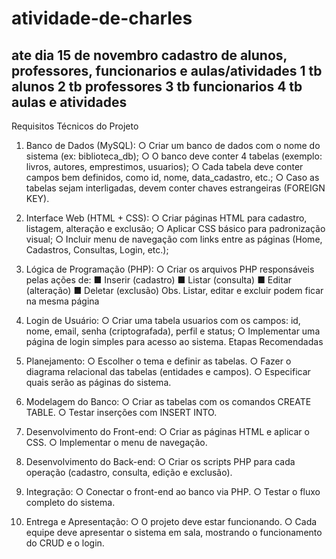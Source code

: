 # atividade-de-charles
ate dia 15 de novembro
**cadastro de alunos, professores, funcionarios e aulas/atividades**
1 tb alunos
2 tb professores
3 tb funcionarios 
4 tb aulas e atividades
-----------------------------------------------------
Requisitos Técnicos do Projeto
1. Banco de Dados (MySQL):
○ Criar um banco de dados com o nome do sistema (ex: biblioteca_db);
○ O banco deve conter 4 tabelas (exemplo: livros, autores, emprestimos,
usuarios);
○ Cada tabela deve conter campos bem definidos, como id, nome,
data_cadastro, etc.;
○ Caso as tabelas sejam interligadas, devem conter chaves estrangeiras
(FOREIGN KEY).

2. Interface Web (HTML + CSS):
○ Criar páginas HTML para cadastro, listagem, alteração e exclusão;
○ Aplicar CSS básico para padronização visual;
○ Incluir menu de navegação com links entre as páginas (Home, Cadastros,
Consultas, Login, etc.);

3. Lógica de Programação (PHP):
○ Criar os arquivos PHP responsáveis pelas ações de:
■ Inserir (cadastro)
■ Listar (consulta)
■ Editar (alteração)
■ Deletar (exclusão)
Obs. Listar, editar e excluir podem ficar na mesma página

4. Login de Usuário:
○ Criar uma tabela usuarios com os campos:
id, nome, email, senha (criptografada), perfil e status;
○ Implementar uma página de login simples para acesso ao sistema.
Etapas Recomendadas

1. Planejamento:
○ Escolher o tema e definir as tabelas.
○ Fazer o diagrama relacional das tabelas (entidades e campos).
○ Especificar quais serão as páginas do sistema.
2. Modelagem do Banco:
○ Criar as tabelas com os comandos CREATE TABLE.
○ Testar inserções com INSERT INTO.
3. Desenvolvimento do Front-end:
○ Criar as páginas HTML e aplicar o CSS.
○ Implementar o menu de navegação.
4. Desenvolvimento do Back-end:
○ Criar os scripts PHP para cada operação (cadastro, consulta, edição e
exclusão).
5. Integração:
○ Conectar o front-end ao banco via PHP.
○ Testar o fluxo completo do sistema.
6. Entrega e Apresentação:
○ O projeto deve estar funcionando.
○ Cada equipe deve apresentar o sistema em sala, mostrando o funcionamento
do CRUD e o login.
